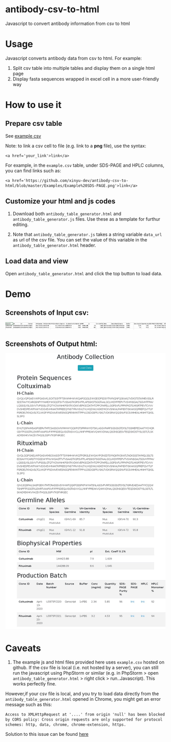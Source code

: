 # antibody-csv-to-html
Javascript to convert antibody information from csv to html 

# Usage
Javascript converts antibody data from csv to html. For example: 

1. Split csv table into multiple tables and display them on a single html page
2. Display fasta sequences wrapped in excel cell in a more user-friendly way

# How to use it
## Prepare csv table

See [example csv](https://github.com/xinyu-dev/antibody-csv-to-html/blob/master/example.csv)

Note: to link a csv cell to file (e.g. link to a **png** file), use the syntax:
```
<a href='your_link'>link</a>	
```
For example, in the `example.csv` table, under SDS-PAGE and HPLC columns, you can find links such as:
```
<a href='https://github.com/xinyu-dev/antibody-csv-to-html/blob/master/Examples/Example%20SDS-PAGE.png'>link</a>	
```

## Customize your html and js codes

1. Download both `antibody_table_generator.html` and `antibody_table_generator.js` files. Use these as a template for furthur editing. 

2. Note that `antibody_table_generator.js` takes a string variable `data_url` as url of the csv file. You can set the value of this variable in the `antibody_table_generator.html` header. 

## Load data and view
Open `antibody_table_generator.html` and click the top button to load data. 

# Demo

## Screenshots of Input csv:

![](Examples/Input_Exmaple_csv_sreenshot.png)

## Screenshots of Output html:
![](Examples/Output_Example_csv_screenshot.jpg)


# Caveats
1. The example js and html files provided here uses `example.csv` hosted on github. If the csv file is local (i.e. not hosted by a server), you can still run the javascript using PhpStorm or similar (e.g. in PhpStorm > open `antibody_table_generator.html` > right click > run..Javascript). This works perfectly fine. 

However,if your csv file is local, and you try to load data directly from the `antibody_table_generator.html` opened in Chrome, you might get an error message such as this: 
```
Access to XMLHttpRequest at '....' from origin 'null' has been blocked by CORS policy: Cross origin requests are only supported for protocol schemes: http, data, chrome, chrome-extension, https.
```
Solution to this issue can be found [here](https://stackoverflow.com/questions/38344612/ajax-request-to-local-file-system-not-working-in-chrome)








